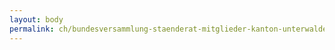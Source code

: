 ```yaml
---
layout: body
permalink: ch/bundesversammlung-staenderat-mitglieder-kanton-unterwalden-ob-dem-wald/
---
```


